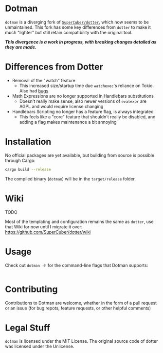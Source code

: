 # Dotman

`dotman` is a diverging fork of [`SuperCuber/dotter`](https://github.com/SuperCuber/dotter), which now seems to be unmaintained. This fork has some key differences from `dotter` to make it much "lighter" but still retain compatibility with the original tool.

___This divergence is a work in progress, with breaking changes detailed as they are made.___

# Differences from Dotter

- Removal of the "watch" feature
  - This increased size/startup time due `watchexec`'s reliance on Tokio. Also had [bugs](https://github.com/SuperCuber/dotter/issues/196)
- Math Expressions are no longer supported in Handlebars substitutions
  - Doesn't really make sense, also newer versions of `evalexpr` are AGPL and would require license changing
- Handlebars Scripting no longer has a feature flag, is always integrated
  - This feels like a "core" feature that shouldn't really be disabled, and adding a flag makes maintenance a bit annoying



# Installation

No official packages are yet available, but building from source is possible through Cargo:

```sh
cargo build --release
```

The compiled binary (`dotman`) will be in the `target/release` folder.

# Wiki
TODO

Most of the templating and configuration remains the same as `dotter`, use that Wiki for now until I migrate it over:
https://github.com/SuperCuber/dotter/wiki

# Usage

Check out `dotman -h` for the command-line flags that Dotman supports:

```

```

# Contributing
Contributions to Dotman are welcome, whether in the form of a pull request or an issue (for bug repots, feature requests, or other helpful comments)

# Legal Stuff

`dotman` is licensed under the MIT License.
The original source code of dotter was licensed under the Unlicense.